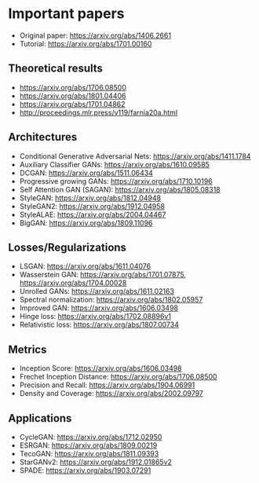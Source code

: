 # Important papers

- Original paper: https://arxiv.org/abs/1406.2661
- Tutorial: https://arxiv.org/abs/1701.00160

## Theoretical results

- https://arxiv.org/abs/1706.08500
- https://arxiv.org/abs/1801.04406
- https://arxiv.org/abs/1701.04862
- http://proceedings.mlr.press/v119/farnia20a.html

## Architectures

- Conditional Generative Adversarial Nets: https://arxiv.org/abs/1411.1784
- Auxiliary Classifier GANs: https://arxiv.org/abs/1610.09585
- DCGAN: https://arxiv.org/abs/1511.06434
- Progressive growing GANs: https://arxiv.org/abs/1710.10196
- Self Attention GAN (SAGAN): https://arxiv.org/abs/1805.08318
- StyleGAN: https://arxiv.org/abs/1812.04948
- StyleGAN2: https://arxiv.org/abs/1912.04958
- StyleALAE: https://arxiv.org/abs/2004.04467
- BigGAN: https://arxiv.org/abs/1809.11096

## Losses/Regularizations

- LSGAN: https://arxiv.org/abs/1611.04076
- Wasserstein GAN: https://arxiv.org/abs/1701.07875, https://arxiv.org/abs/1704.00028
- Unrolled GANs: https://arxiv.org/abs/1611.02163
- Spectral normalization: https://arxiv.org/abs/1802.05957
- Improved GAN: https://arxiv.org/abs/1606.03498
- Hinge loss: https://arxiv.org/abs/1702.08896v1
- Relativistic loss: https://arxiv.org/abs/1807.00734

## Metrics

- Inception Score: https://arxiv.org/abs/1606.03498
- Frechet Inception Distance: https://arxiv.org/abs/1706.08500
- Precision and Recall: https://arxiv.org/abs/1904.06991
- Density and Coverage: https://arxiv.org/abs/2002.09797

## Applications

- CycleGAN: https://arxiv.org/abs/1712.02950
- ESRGAN: https://arxiv.org/abs/1809.00219
- TecoGAN: https://arxiv.org/abs/1811.09393
- StarGANv2: https://arxiv.org/abs/1912.01865v2
- SPADE: https://arxiv.org/abs/1903.07291

